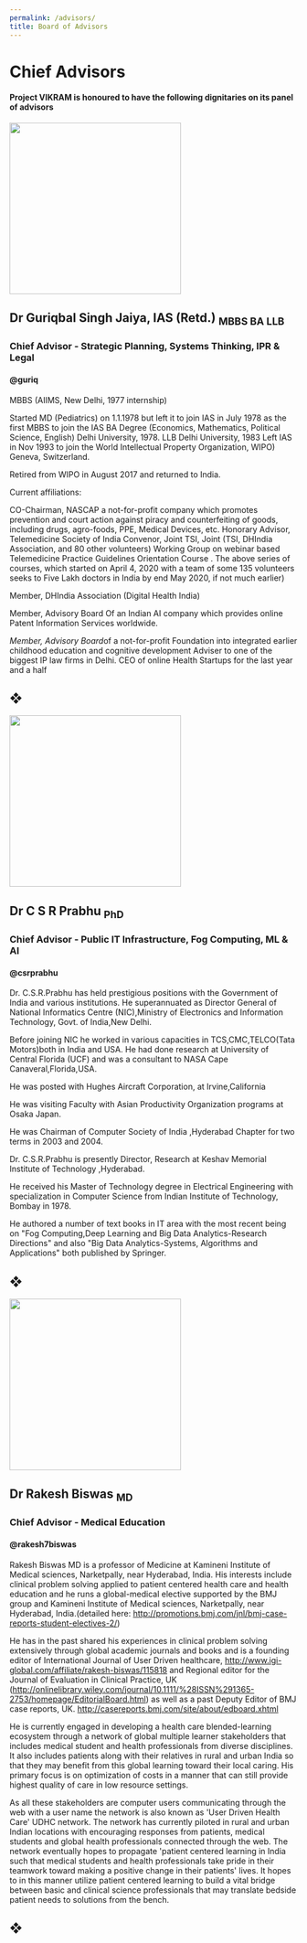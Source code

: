 ```yaml
---
permalink: /advisors/
title: Board of Advisors
---
```


# Chief Advisors
#### Project VIKRAM is honoured to have the following dignitaries on its panel of advisors

<img src="http://1.bp.blogspot.com/-UZYxFjQsctc/T5ptUocka1I/AAAAAAAAAE8/vX_fDJ8nuA0/s1600/download+(1).jpg" alttext="Dr Guriqbal Singh Jaiya (avatar image)" width="300" height="300">

## Dr Guriqbal Singh Jaiya, IAS (Retd.) <sub>MBBS BA LLB</sub>
### Chief Advisor - Strategic Planning, Systems Thinking, IPR & Legal
#### @guriq

MBBS (AIIMS, New Delhi, 1977 internship)

Started MD (Pediatrics) on 1.1.1978 but left it to join IAS in July 1978 as the first MBBS to join the IAS
BA Degree (Economics, Mathematics, Political Science, English) Delhi University, 1978.
LLB Delhi University, 1983
Left IAS in Nov 1993 to join the World Intellectual Property Organization, WIPO) Geneva, Switzerland. 

Retired from WIPO in August 2017 and returned to India.

Current affiliations: 

CO-Chairman, NASCAP a not-for-profit company which promotes prevention and court action against piracy and counterfeiting of goods, including drugs, agro-foods, PPE, Medical Devices, etc.
Honorary Advisor, Telemedicine Society of India
Convenor, Joint TSI, Joint (TSI, DHIndia Association, and 80 other volunteers) Working Group on webinar based Telemedicine Practice Guidelines Orientation Course .
The above series of courses, which started on April 4, 2020 with a team of some 135 volunteers seeks to Five Lakh doctors in India by end May 2020, if not much earlier)

Member, DHIndia Association (Digital Health India)

Member, Advisory Board Of an Indian AI company which provides online Patent Information Services worldwide.

*Member, Advisory Board*of a not-for-profit Foundation into integrated earlier childhood education and cognitive development 
Adviser to one of the biggest IP law firms in Delhi.
CEO of online Health Startups for the last year and a half

## &#10070;

<img src="https://obonac-works.github.io/assets/images/csrp_photo.jpg" alttext="Dr C S R Prabhu (avatar image)" width="300" height="300">

## Dr C S R Prabhu <sub>PhD</sub>
### Chief Advisor - Public IT Infrastructure, Fog Computing, ML & AI
#### @csrprabhu

Dr. C.S.R.Prabhu has held prestigious positions with the Government of India and various institutions. He superannuated as Director General of National Informatics Centre (NIC),Ministry of Electronics and Information Technology, Govt. of India,New Delhi.

Before joining NIC he worked in various capacities in TCS,CMC,TELCO(Tata Motors)both in India and USA. He had done research at University of Central Florida (UCF) and was a consultant to NASA Cape Canaveral,Florida,USA.

He was posted with Hughes Aircraft Corporation, at Irvine,California

He was visiting Faculty with Asian Productivity Organization programs at Osaka Japan.

He was Chairman of Computer Society of India ,Hyderabad Chapter for two terms in 2003 and 2004. 

Dr. C.S.R.Prabhu is presently Director, Research at Keshav Memorial Institute of Technology ,Hyderabad.

He received his Master of Technology degree in Electrical Engineering with specialization in Computer Science from Indian Institute of Technology, Bombay in 1978.

He authored a number of text books in IT area with the most recent being on "Fog Computing,Deep Learning and Big Data Analytics-Research Directions" and also 
"Big Data Analytics-Systems, Algorithms and Applications" both published by Springer.

## &#10070;

<img src="https://avatars0.githubusercontent.com/u/17338368?s=400&u=a531c9af4c6452e06bda4806596b5dfea56b16b2&v=4" alttext="Dr Rakesh Biswas (avatar image)" width="300" height="300">

## Dr Rakesh Biswas <sub>MD</sub>
### Chief Advisor - Medical Education
#### @rakesh7biswas

Rakesh Biswas MD is a professor of Medicine at Kamineni Institute of Medical sciences, Narketpally, near Hyderabad, India. His interests include clinical problem solving applied to patient centered health care and health education and he runs a global-medical elective supported by the BMJ group and  Kamineni Institute of Medical sciences, Narketpally, near Hyderabad, India.(detailed here: http://promotions.bmj.com/jnl/bmj-case-reports-student-electives-2/) 


He has in the past shared his experiences in clinical problem solving extensively through global academic journals and books and is a founding editor of
International Journal of User Driven healthcare, http://www.igi-global.com/affiliate/rakesh-biswas/115818 and 
Regional editor for the Journal of Evaluation in Clinical Practice, UK
(http://onlinelibrary.wiley.com/journal/10.1111/%28ISSN%291365-2753/homepage/EditorialBoard.html) as well as a past Deputy Editor of BMJ case reports, UK. http://casereports.bmj.com/site/about/edboard.xhtml

He is currently engaged in developing a health care blended-learning ecosystem through a network of global multiple learner stakeholders that includes medical student and health professionals from diverse disciplines. It also includes patients along with their relatives in rural and urban India so that they may benefit from this global learning toward their local caring. His primary focus is on optimization of costs in a manner that can still provide highest quality of care in low resource settings.

As all these stakeholders are computer users communicating through the web with a user name the network is also known as 'User Driven Health Care' UDHC network.
The network has currently piloted in rural and urban Indian locations with encouraging responses from patients, medical students and global health professionals connected through the web. The network eventually hopes to propagate 'patient centered learning in India such that medical students and health professionals take pride in their teamwork toward making a positive change in their patients' lives. It hopes to in this manner utilize patient centered learning to build a vital bridge between basic and clinical science professionals that may translate bedside patient needs to solutions from the bench.

## &#10070;
